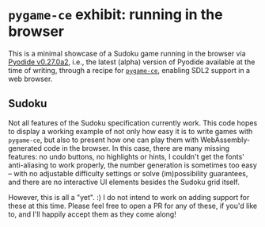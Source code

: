 # `pygame-ce` exhibit: running in the browser

This is a minimal showcase of a Sudoku game running in the browser
via [Pyodide v0.27.0a2](https://github.com/pyodide/pyodide/releases/tag/0.27.0a2), i.e., the latest (alpha) version of Pyodide available at the time
of writing, through a recipe for [`pygame-ce`](https://github.com/pyodide/pyodide/tree/c11a1f35782cd2bd95ef2051c05c46fd2558dcaa/packages/pygame-ce),
enabling SDL2 support in a web browser.

## Sudoku

Not all features of the Sudoku specification currently work. This code hopes to
display a working example of not only how easy it is to write games with `pygame-ce`,
but also to present how one can play them with WebAssembly-generated code in the browser.
In this case, there are many missing features: no undo buttons, no highlights or hints,
I couldn't get the fonts' anti-aliasing to work properly, the number generation is
sometimes too easy – with no adjustable difficulty settings or solve (im)possibility
guarantees, and there are no interactive UI elements besides the Sudoku grid itself.

However, this is all a "yet". :) I do not intend to work on adding support for these at
this time. Please feel free to open a PR for any of these, if you'd like to, and I'll
happily accept them as they come along!
